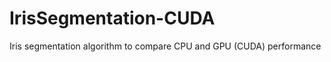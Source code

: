 IrisSegmentation-CUDA
=====================

Iris segmentation algorithm to compare CPU and GPU (CUDA) performance